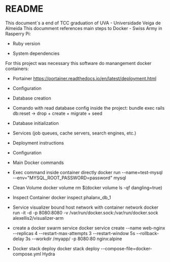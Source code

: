 # README


This document`s a end of TCC graduation of UVA - Universidade Veiga de Almeida
This documment references main steps to Docker - Swiss Army in  Rasperry Pi:

* Ruby version

* System dependencies

For this project was necessary this software do manangement docker containers:

* Portainer
https://portainer.readthedocs.io/en/latest/deployment.html


* Configuration

* Database creation

 * Comando with read database config inside the project:
bundle exec rails db:reset -> drop + create + migrate + seed


* Database initialization


* Services (job queues, cache servers, search engines, etc.)

* Deployment instructions

* Configuration

* Main Docker commands

 * Exec command inside container directly
docker run --name=test-mysql --env="MYSQL_ROOT_PASSWORD=password" mysql

 * Clean Volume
docker volume rm $(docker volume ls -qf dangling=true)

 * Inspect Container
 docker inspect phalanx_db_1

 * Service visualizer bound host network with container network
docker run -it -d -p 8080:8080 -v /var/run/docker.sock:/var/run/docker.sock alexellis2/visualizer-arm

 * create a docker swarm service
docker service create --name web-nginx --replicas 4 --restart-max-attempts 3 --restart-window 5s --rollback-delay 3s --workdir /myapp/ -p 8080:80 nginx:alpine

 * Docker stack deploy
 docker stack deploy --compose-file=docker-compose.yml Hydra

